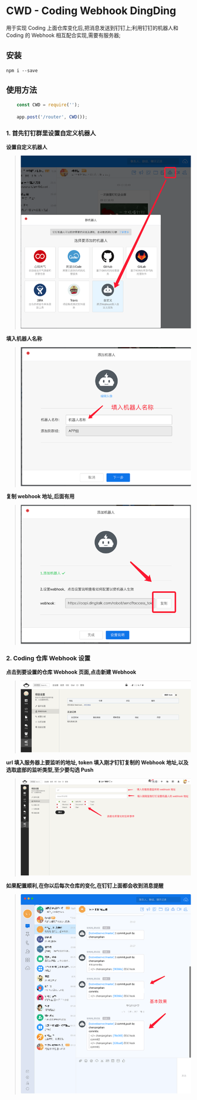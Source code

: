 
# CWD - Coding Webhook DingDing

用于实现 Coding 上面仓库变化后,把消息发送到钉钉上;利用钉钉的机器人和 Coding 的 Webhook 相互配合实现,需要有服务器;

## 安装

`npm i --save `

## 使用方法


```js
    const CWD = require('');

    app.post('/router', CWD());

```

### 1. 首先钉钉群里设置自定义机器人

**设置自定义机器人**

> ![](img/img1.png)

**填入机器人名称**
> ![](img/img2.png)

**复制 webhook 地址,后面有用**
> ![](img/img3.png)

### 2. Coding 仓库 Webhook 设置
**点击到要设置的仓库 Webhook 页面,点击新建 Webhook**
> ![](img/img4.png)

**url 填入服务器上要监听的地址, token 填入刚才钉钉复制的 Webhook 地址,以及选取底部的监听类型,至少要勾选 Push**
> ![](img/img5.png)

**如果配置顺利,在你以后每次仓库的变化,在钉钉上面都会收到消息提醒**
> ![](img/img6.png)


